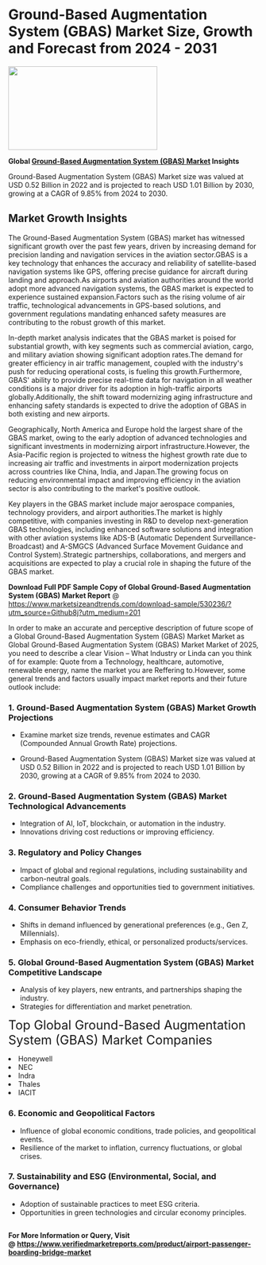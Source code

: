 <H1>Ground-Based Augmentation System (GBAS) Market Size, Growth and Forecast from 2024 - 2031</H1><img class="aligncenter size-medium wp-image-584254" src="https://thirdeyenews.in/wp-content/uploads/2024/09/Global-Market-Research-300x168.jpeg" alt="" width="300" height="168" /><p><strong>Global&nbsp;<a href="https://www.marketsizeandtrends.com/download-sample/530236/?utm_source=Github8j?utm_medium=201">Ground-Based Augmentation System (GBAS) Market</a> Insights</strong></p><p>Ground-Based Augmentation System (GBAS) Market size was valued at USD 0.52 Billion in 2022 and is projected to reach USD 1.01 Billion by 2030, growing at a CAGR of 9.85% from 2024 to 2030.</p><p><h2>Market Growth Insights</h2> <p>The Ground-Based Augmentation System (GBAS) market has witnessed significant growth over the past few years, driven by increasing demand for precision landing and navigation services in the aviation sector.GBAS is a key technology that enhances the accuracy and reliability of satellite-based navigation systems like GPS, offering precise guidance for aircraft during landing and approach.As airports and aviation authorities around the world adopt more advanced navigation systems, the GBAS market is expected to experience sustained expansion.Factors such as the rising volume of air traffic, technological advancements in GPS-based solutions, and government regulations mandating enhanced safety measures are contributing to the robust growth of this market.</p> <p>In-depth market analysis indicates that the GBAS market is poised for substantial growth, with key segments such as commercial aviation, cargo, and military aviation showing significant adoption rates.The demand for greater efficiency in air traffic management, coupled with the industry's push for reducing operational costs, is fueling this growth.Furthermore, GBAS' ability to provide precise real-time data for navigation in all weather conditions is a major driver for its adoption in high-traffic airports globally.Additionally, the shift toward modernizing aging infrastructure and enhancing safety standards is expected to drive the adoption of GBAS in both existing and new airports.</p> <p>Geographically, North America and Europe hold the largest share of the GBAS market, owing to the early adoption of advanced technologies and significant investments in modernizing airport infrastructure.However, the Asia-Pacific region is projected to witness the highest growth rate due to increasing air traffic and investments in airport modernization projects across countries like China, India, and Japan.The growing focus on reducing environmental impact and improving efficiency in the aviation sector is also contributing to the market's positive outlook.</p> <p>Key players in the GBAS market include major aerospace companies, technology providers, and airport authorities.The market is highly competitive, with companies investing in R&D to develop next-generation GBAS technologies, including enhanced software solutions and integration with other aviation systems like ADS-B (Automatic Dependent Surveillance-Broadcast) and A-SMGCS (Advanced Surface Movement Guidance and Control System).Strategic partnerships, collaborations, and mergers and acquisitions are expected to play a crucial role in shaping the future of the GBAS market.</p> <p><span class=""><strong>Download Full PDF Sample Copy of Global Ground-Based Augmentation System (GBAS) Market Report</strong> @ <a href="https://www.marketsizeandtrends.com/download-sample/530236/?utm_source=Github8j?utm_medium=201" target="_blank">https://www.marketsizeandtrends.com/download-sample/530236/?utm_source=Github8j?utm_medium=201</a></span></p><p>In order to make an accurate and perceptive description of future scope of a Global&nbsp;Ground-Based Augmentation System (GBAS) Market Market as Global&nbsp;Ground-Based Augmentation System (GBAS) Market Market of 2025, you need to describe a clear Vision &ndash; What Industry or Linda can you think of for example: Quote from a Technology, healthcare, automotive, renewable energy, name the market you are Reffering to.However, some general trends and factors usually impact market reports and their future outlook include:</p><h3>1.&nbsp;<strong>Ground-Based Augmentation System (GBAS) Market Growth Projections</strong></h3><ul><li>Examine market size trends, revenue estimates and CAGR (Compounded Annual Growth Rate) projections.</li><li><p>Ground-Based Augmentation System (GBAS) Market size was valued at USD 0.52 Billion in 2022 and is projected to reach USD 1.01 Billion by 2030, growing at a CAGR of 9.85% from 2024 to 2030.</p></li></ul><h3>2.&nbsp;<strong>Ground-Based Augmentation System (GBAS) Market Technological Advancements</strong></h3><ul><li>Integration of AI, IoT, blockchain, or automation in the industry.</li><li>Innovations driving cost reductions or improving efficiency.</li></ul><h3>3.&nbsp;<strong>Regulatory and Policy Changes</strong></h3><ul><li>Impact of global and regional regulations, including sustainability and carbon-neutral goals.</li><li>Compliance challenges and opportunities tied to government initiatives.</li></ul><h3>4.&nbsp;<strong>Consumer Behavior Trends</strong></h3><ul><li>Shifts in demand influenced by generational preferences (e.g., Gen Z, Millennials).</li><li>Emphasis on eco-friendly, ethical, or personalized products/services.</li></ul><h3>5.&nbsp;<strong>Global Ground-Based Augmentation System (GBAS) Market Competitive Landscape</strong></h3><ul><li>Analysis of key players, new entrants, and partnerships shaping the industry.</li><li>Strategies for differentiation and market penetration.</li></ul><p data-pm-slice="1 1 []"><span style="color: inherit; font-family: inherit; font-size: 25px;">Top Global Ground-Based Augmentation System (GBAS) Market Companies</span></p><div class="" data-test-id=""><p><li>Honeywell</li><li> NEC</li><li> Indra</li><li> Thales</li><li> IACIT</li></p></div><h3>6.&nbsp;<strong>Economic and Geopolitical Factors</strong></h3><ul><li>Influence of global economic conditions, trade policies, and geopolitical events.</li><li>Resilience of the market to inflation, currency fluctuations, or global crises.</li></ul><h3>7.&nbsp;<strong>Sustainability and ESG (Environmental, Social, and Governance)</strong></h3><ul><li>Adoption of sustainable practices to meet ESG criteria.</li><li>Opportunities in green technologies and circular economy principles.</li></ul><h2><strong style="font-size: 14px;">For More Information or Query, Visit @&nbsp;</strong><a style="background-color: #ffffff; font-size: 14px;" href="https://www.marketsizeandtrends.com/report/ground-based-augmentation-system-gbas-market/" target="_blank">https://www.verifiedmarketreports.com/product/airport-passenger-boarding-bridge-market</a></h2>